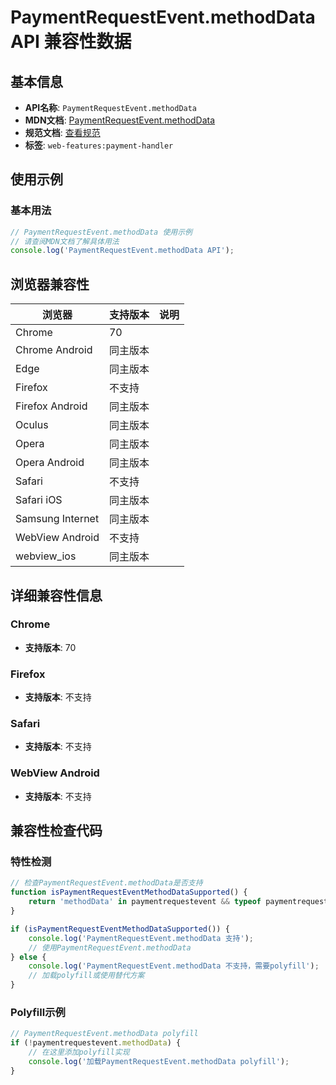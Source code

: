 # PaymentRequestEvent.methodData API 兼容性数据

## 基本信息

- **API名称**: `PaymentRequestEvent.methodData`
- **MDN文档**: [PaymentRequestEvent.methodData](https://developer.mozilla.org/docs/Web/API/PaymentRequestEvent/methodData)
- **规范文档**: [查看规范](https://w3c.github.io/payment-handler/#dom-paymentrequestevent-methoddata)
- **标签**: `web-features:payment-handler`

## 使用示例

### 基本用法

```javascript
// PaymentRequestEvent.methodData 使用示例
// 请查阅MDN文档了解具体用法
console.log('PaymentRequestEvent.methodData API');
```

## 浏览器兼容性

| 浏览器 | 支持版本 | 说明 |
|--------|----------|------|
| Chrome | 70 |  |
| Chrome Android | 同主版本 |  |
| Edge | 同主版本 |  |
| Firefox | 不支持 |  |
| Firefox Android | 同主版本 |  |
| Oculus | 同主版本 |  |
| Opera | 同主版本 |  |
| Opera Android | 同主版本 |  |
| Safari | 不支持 |  |
| Safari iOS | 同主版本 |  |
| Samsung Internet | 同主版本 |  |
| WebView Android | 不支持 |  |
| webview_ios | 同主版本 |  |

## 详细兼容性信息

### Chrome

- **支持版本**: 70

### Firefox

- **支持版本**: 不支持

### Safari

- **支持版本**: 不支持

### WebView Android

- **支持版本**: 不支持

## 兼容性检查代码

### 特性检测

```javascript
// 检查PaymentRequestEvent.methodData是否支持
function isPaymentRequestEventMethodDataSupported() {
    return 'methodData' in paymentrequestevent && typeof paymentrequestevent.methodData === 'function';
}

if (isPaymentRequestEventMethodDataSupported()) {
    console.log('PaymentRequestEvent.methodData 支持');
    // 使用PaymentRequestEvent.methodData
} else {
    console.log('PaymentRequestEvent.methodData 不支持，需要polyfill');
    // 加载polyfill或使用替代方案
}
```

### Polyfill示例

```javascript
// PaymentRequestEvent.methodData polyfill
if (!paymentrequestevent.methodData) {
    // 在这里添加polyfill实现
    console.log('加载PaymentRequestEvent.methodData polyfill');
}
```

